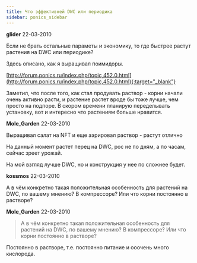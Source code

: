 ```yaml
---
title: Что эффективней DWC или периодика
sidebar: ponics_sidebar
---
```


**glider** 22-03-2010

Если не брать остальные параметы и экономику, то где быстрее растут растения на DWC или периодике?

Здесь описано, как я выращивал поимидоры.

[http://forum.ponics.ru/index.php/topic,452.0.html](http://forum.ponics.ru/index.php/topic,452.0.html){:target="_blank"}

Заметил, что после того, как стал продувать раствор - корни начали очень активно расти, и растение растет вроде бы тоже лучше, чем просто на подпоре. В скором времени планирую переделывать установку, вот и интересно что растениям больше нравится.


**Mole_Garden** 22-03-2010

Выращивал салат на NFT и еще аэрировал раствор - растут отлично

На данный момент растет перец на DWC, рос не по дням, а по часам, сейчас зреет урожай.

На мой взгляд лучше DWC, но и конструкция у нее по сложнее будет. 


**kossmos** 22-03-2010

А в чём конкретно такая положительная особенность для растений на DWC, по вашему мнению? В компрессоре? Или что корни постоянно в растворе?


**Mole_Garden** 22-03-2010

> А в чём конкретно такая положительная особенность для растений на DWC, по вашему мнению? В компрессоре? Или что корни постоянно в растворе?

Постоянно в растворе, т.е. постоянно питание и ооочень много кислорода. 


